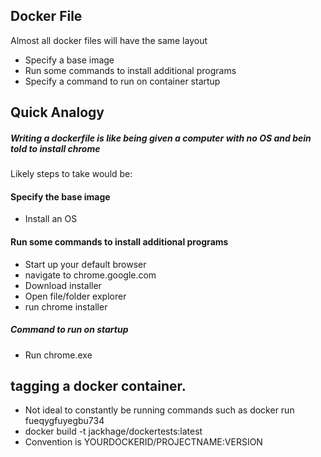## Docker File 
Almost all docker files will have the same layout
* Specify a base image 
* Run some commands to install additional programs 
* Specify a command to run on container startup 

## Quick Analogy 
##### Writing a dockerfile is like being given a computer with no OS and bein told to install chrome
Likely steps to take would be: 
#### Specify the base image
* Install an OS 
#### Run some commands to install additional programs
* Start up your default browser
* navigate to chrome.google.com
* Download installer
* Open file/folder explorer 
* run chrome installer
##### Command to run on startup
* Run chrome.exe


## tagging a docker container.
* Not ideal to constantly be running commands such as docker run fueqygfuyegbu734
* docker build -t jackhage/dockertests:latest 
* Convention is YOURDOCKERID/PROJECTNAME:VERSION